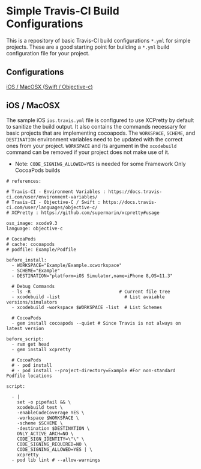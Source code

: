 # Simple Travis-CI Build Configurations

This is a repository of basic Travis-CI build configurations `*.yml` for simple projects.
These are a good starting point for building a `*.yml` build configuration file
for your project.


## Configurations

[iOS / MacOSX (Swift / Objective-c)](#ios--macosx)


## iOS / MacOSX

The sample iOS `ios.travis.yml` file is configured to use XCPretty by default to sanitize the
build output. It also contains the commands necessary for basic projects that are implementing cocoapods.
The `WORKSPACE`, `SCHEME`, and `DESTINATION` environment variables need to be updated with the correct ones from your project. `WORKSPACE` and its argument in the `xcodebuild` command can be removed if your project
does not make use of it.

* Note: `CODE_SIGNING_ALLOWED=YES` is needed for some Framework Only CocoaPods builds

```
# references:

# Travis-CI - Environment Variables : https://docs.travis-ci.com/user/environment-variables/
# Travis-CI - Objective-C / Swift : https://docs.travis-ci.com/user/languages/objective-c/
# XCPretty : https://github.com/supermarin/xcpretty#usage

osx_image: xcode9.3
language: objective-c

# CocoaPods
# cache: cocoapods
# podfile: Example/Podfile

before_install:
  - WORKSPACE="Example/Example.xcworkspace"
  - SCHEME="Example"
  - DESTINATION="platform=iOS Simulator,name=iPhone 8,OS=11.3"

  # Debug Commands
  - ls -R                                 # Current file tree
  - xcodebuild -list                        # List avaiable versions/simulators
  - xcodebuild -workspace $WORKSPACE -list  # List Schemes

  # CocoaPods
  - gem install cocoapods --quiet # Since Travis is not always on latest version

before_script:
  - rvm get head
  - gem install xcpretty

  # CocoaPods
  # - pod install
  # - pod install --project-directory=Example #For non-standard Podfile locations

script:

  - |
    set -o pipefail && \
    xcodebuild test \
    -enableCodeCoverage YES \
    -workspace $WORKSPACE \
    -scheme $SCHEME \
    -destination $DESTINATION \
    ONLY_ACTIVE_ARCH=NO \
    CODE_SIGN_IDENTITY=\"\" \
    CODE_SIGNING_REQUIRED=NO \
    CODE_SIGNING_ALLOWED=YES | \
    xcpretty
  - pod lib lint # --allow-warnings

  ```
